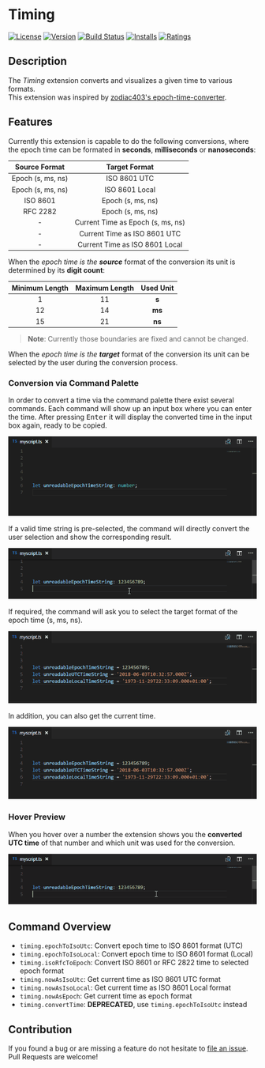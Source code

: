 # Timing

[![License](https://img.shields.io/badge/license-MIT-green.svg?style=flat)](https://raw.githubusercontent.com/HaaLeo/vscode-timing/master/LICENSE) [![Version](https://vsmarketplacebadge.apphb.com/version/HaaLeo.Timing.svg)](https://marketplace.visualstudio.com/items?itemName=HaaLeo.Timing) [![Build Status](https://travis-ci.org/HaaLeo/vscode-timing.svg?branch=master)](https://travis-ci.org/HaaLeo/vscode-timing) [![Installs](https://vsmarketplacebadge.apphb.com/installs/HaaLeo.Timing.svg)](https://marketplace.visualstudio.com/items?itemName=HaaLeo.Timing) [![Ratings](https://vsmarketplacebadge.apphb.com/rating/HaaLeo.Timing.svg)](https://marketplace.visualstudio.com/items?itemName=HaaLeo.Timing)

## Description
The *Timing* extension converts and visualizes a given time to various formats.  
This extension was inspired by 
[zodiac403's  epoch-time-converter](https://github.com/zodiac403/epoch-time-converter).

## Features

Currently this extension is capable to do the following conversions, where the epoch time can be formated in **seconds**, **milliseconds** or **nanoseconds**:  

| Source Format| Target Format|
|:--:|:--:|
| Epoch (s, ms, ns) | ISO 8601 UTC|
| Epoch (s, ms, ns) | ISO 8601 Local|
| ISO 8601 | Epoch (s, ms, ns)|
| RFC 2282 | Epoch (s, ms, ns)|
| - | Current Time as Epoch (s, ms, ns) |
| - | Current Time as ISO 8601 UTC |
| - | Current Time as ISO 8601 Local |

When the *epoch time is the **source*** format of the conversion its unit is determined by its **digit count**:

| Minimum Length| Maximum Length| Used Unit |
|:--:|:--:|:--:|
| 1 | 11| **s**
|12 | 14| **ms**
|15 | 21| **ns**

>**Note**: Currently those boundaries are fixed and cannot be changed.

When the *epoch time is the **target*** format of the conversion its unit can be selected by the user during the conversion process.  

### Conversion via Command Palette
In order to convert a time via the command palette there exist several commands. Each command will show up an input box where you can enter the time. After pressing <kbd>Enter</kbd> it will display the converted time in the input box again, ready to be copied.

![Convert Sample](doc/Convert_Sample.gif)

If a valid time string is pre-selected, the command will directly convert the user selection and show the corresponding result.

![Convert Selection Sample](doc/Convert_Selection_Sample.gif)

If required, the command will ask you to select the target format of the epoch time (s, ms, ns).

![Convert Selection Option Sample](doc/Convert_Selection_Option_Sample.gif)

In addition, you can also get the current time.

![Now as ISO 8601 Local](doc/Get_Now_Local_Sample.gif)

### Hover Preview

When you hover over a number the extension shows you the **converted UTC time** of that number and which unit was used for the conversion.

![Hover Sample](doc/Hover_Sample.gif)

## Command Overview

* `timing.epochToIsoUtc`: Convert epoch time to ISO 8601 format (UTC)
* `timing.epochToIsoLocal`: Convert epoch time to ISO 8601 format (Local)
* `timing.isoRfcToEpoch`: Convert ISO 8601 or RFC 2822 time to selected epoch format
* `timing.nowAsIsoUtc`: Get current time as ISO 8601 UTC format
* `timing.nowAsIsoLocal`: Get current time as ISO 8601 Local format
* `timing.nowAsEpoch`: Get current time as epoch format
* `timing.convertTime`: **DEPRECATED**, use `timing.epochToIsoUtc` instead

## Contribution
If you found a bug or are missing a feature do not hesitate to [file an issue](https://github.com/HaaLeo/vscode-timing/issues/new).  
Pull Requests are welcome!
